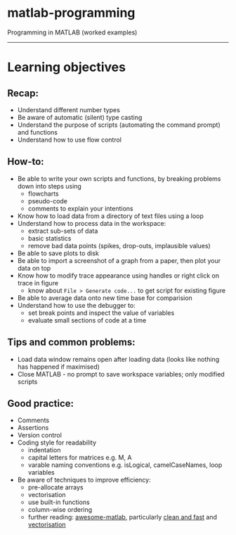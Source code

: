 # matlab-programming
Programming in MATLAB (worked examples)

---

# Learning objectives

## Recap:
- Understand different number types
- Be aware of automatic (silent) type casting
- Understand the purpose of scripts (automating the command prompt) and functions
- Understand how to use flow control

## How-to:
- Be able to write your own scripts and functions, by breaking problems down into steps using
	- flowcharts
	- pseudo-code
	- comments to explain your intentions
- Know how to load data from a directory of text files using a loop
- Understand how to process data in the workspace:
	- extract sub-sets of data
	- basic statistics
	- remove bad data points (spikes, drop-outs, implausible values)
- Be able to save plots to disk
- Be able to import a screenshot of a graph from a paper, then plot your data on top
- Know how to modify trace appearance using handles or right click on trace in figure
	- know about `File > Generate code...` to get script for existing figure
- Be able to average data onto new time base for comparision
- Understand how to use the debugger to:
	- set break points and inspect the value of variables
	- evaluate small sections of code at a time

## Tips and common problems:
- Load data window remains open after loading data (looks like nothing has happened if maximised)
- Close MATLAB - no prompt to save workspace variables; only modified scripts


## Good practice:
- Comments
- Assertions
- Version control
- Coding style for readability
	- indentation
	- capital letters for matrices e.g. M, A
	- varable naming conventions e.g. isLogical, camelCaseNames, loop variables
- Be aware of techniques to improve efficiency:
	- pre-allocate arrays
	- vectorisation
	- use built-in functions
	- column-wise ordering
	- further reading: [awesome-matlab], particularly [clean and fast] and [vectorisation]

[awesome-matlab]: https://github.com/mikecroucher/awesome-MATLAB
[clean and fast]: http://uk.mathworks.com/matlabcentral/fileexchange/22943-guidelines-for-writing-clean-and-fast-code-in-matlab
[vectorisation]: http://www-h.eng.cam.ac.uk/help/tpl/programs/Matlab/tricks.html
